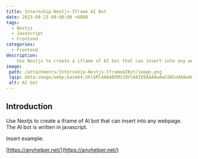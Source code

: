 ```yaml
---
title: Internship-Nextjs-Iframe AI Bot
date: 2023-09-23 00:00:00 +0800
tags:
  - Nextjs
  - Javascript
  - Frontend
categories:
  - Frontend
description: 
    Use Nextjs to create a iframe of AI bot that can insert into any webpage.
image:
 path: /attachments/Internship-Nextjs-IframeAIBot/image.png
 lqip: data:image/webp;base64,UklGRlAAAABXRUJQVlA4IEQAAAAwAwCdASoUAAwAPxFwsFAsJiSisAgBgCIJYgC/OCzcF9HoAP7uNGRUAs9AaRIq5CJxPr7UWMCvC3GuuPiHtWQmxUgIAA==
 alt: AI bot
---
```


## Introduction

Use Nextjs to create a iframe of AI bot that can insert into any webpage. The AI bot is written in javascript.

Insert example:

[https://anyhelper.net/](https://anyhelper.net/)